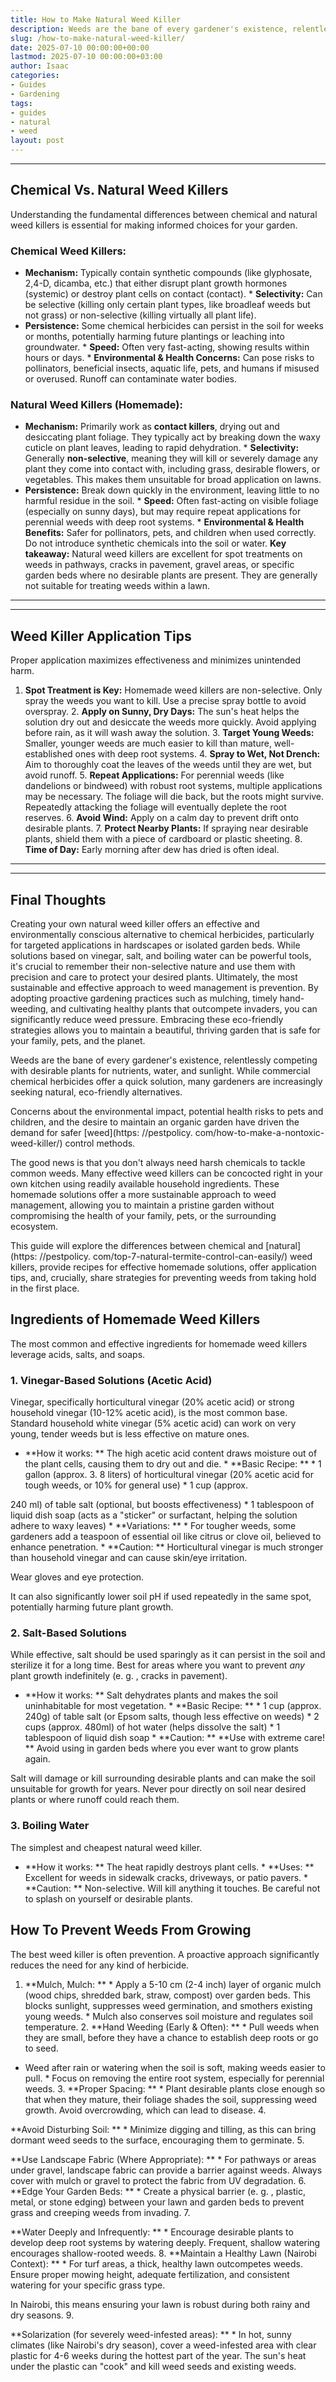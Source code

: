 ```yaml
---
title: How to Make Natural Weed Killer
description: Weeds are the bane of every gardener's existence, relentlessly competing with desirable plants for nutrients, water, and sunlight.
slug: /how-to-make-natural-weed-killer/
date: 2025-07-10 00:00:00+00:00
lastmod: 2025-07-10 00:00:00+03:00
author: Isaac
categories:
- Guides
- Gardening
tags:
- guides
- natural
- weed
layout: post
---
```

---
## Chemical Vs. Natural Weed Killers
Understanding the fundamental differences between chemical and natural weed killers is essential for making informed choices for your garden.
### Chemical Weed Killers:
* **Mechanism:** Typically contain synthetic compounds (like glyphosate, 2,4-D, dicamba, etc.) that either disrupt plant growth hormones (systemic) or destroy plant cells on contact (contact). * **Selectivity:** Can be selective (killing only certain plant types, like broadleaf weeds but not grass) or non-selective (killing virtually all plant life).
* **Persistence:** Some chemical herbicides can persist in the soil for weeks or months, potentially harming future plantings or leaching into groundwater. * **Speed:** Often very fast-acting, showing results within hours or days. * **Environmental & Health Concerns:** Can pose risks to pollinators, beneficial insects, aquatic life, pets, and humans if misused or overused. Runoff can contaminate water bodies.
### Natural Weed Killers (Homemade):
* **Mechanism:** Primarily work as **contact killers**, drying out and desiccating plant foliage. They typically act by breaking down the waxy cuticle on plant leaves, leading to rapid dehydration. * **Selectivity:** Generally **non-selective**, meaning they will kill or severely damage any plant they come into contact with, including grass, desirable flowers, or vegetables. This makes them unsuitable for broad application on lawns.
* **Persistence:** Break down quickly in the environment, leaving little to no harmful residue in the soil. * **Speed:** Often fast-acting on visible foliage (especially on sunny days), but may require repeat applications for perennial weeds with deep root systems. * **Environmental & Health Benefits:** Safer for pollinators, pets, and children when used correctly. Do not introduce synthetic chemicals into the soil or water.
**Key takeaway:** Natural weed killers are excellent for spot treatments on weeds in pathways, cracks in pavement, gravel areas, or specific garden beds where no desirable plants are present. They are generally not suitable for treating weeds within a lawn.
---
---
## Weed Killer Application Tips
Proper application maximizes effectiveness and minimizes unintended harm.
1. **Spot Treatment is Key:** Homemade weed killers are non-selective. Only spray the weeds you want to kill. Use a precise spray bottle to avoid overspray. 2. **Apply on Sunny, Dry Days:** The sun's heat helps the solution dry out and desiccate the weeds more quickly. Avoid applying before rain, as it will wash away the solution. 3. **Target Young Weeds:** Smaller, younger weeds are much easier to kill than mature, well-established ones with deep root systems. 4.
**Spray to Wet, Not Drench:** Aim to thoroughly coat the leaves of the weeds until they are wet, but avoid runoff. 5. **Repeat Applications:** For perennial weeds (like dandelions or bindweed) with robust root systems, multiple applications may be necessary. The foliage will die back, but the roots might survive. Repeatedly attacking the foliage will eventually deplete the root reserves. 6. **Avoid Wind:** Apply on a calm day to prevent drift onto desirable plants. 7.
**Protect Nearby Plants:** If spraying near desirable plants, shield them with a piece of cardboard or plastic sheeting. 8. **Time of Day:** Early morning after dew has dried is often ideal.
---
---
## Final Thoughts
Creating your own natural weed killer offers an effective and environmentally conscious alternative to chemical herbicides, particularly for targeted applications in hardscapes or isolated garden beds. While solutions based on vinegar, salt, and boiling water can be powerful tools, it's crucial to remember their non-selective nature and use them with precision and care to protect your desired plants.
Ultimately, the most sustainable and effective approach to weed management is prevention. By adopting proactive gardening practices such as mulching, timely hand-weeding, and cultivating healthy plants that outcompete invaders, you can significantly reduce weed pressure. Embracing these eco-friendly strategies allows you to maintain a beautiful, thriving garden that is safe for your family, pets, and the planet.

Weeds are the bane of every gardener's existence, relentlessly competing with desirable plants for nutrients, water, and sunlight. While commercial chemical herbicides offer a quick solution, many gardeners are increasingly seeking natural, eco-friendly alternatives.

Concerns about the environmental impact, potential health risks to pets and children, and the desire to maintain an organic garden have driven the demand for safer [weed](https: //pestpolicy. com/how-to-make-a-nontoxic-weed-killer/) control methods.

The good news is that you don't always need harsh chemicals to tackle common weeds. Many effective weed killers can be concocted right in your own kitchen using readily available household ingredients. These homemade solutions offer a more sustainable approach to weed management, allowing you to maintain a pristine garden without compromising the health of your family, pets, or the surrounding ecosystem.

This guide will explore the differences between chemical and [natural](https: //pestpolicy. com/top-7-natural-termite-control-can-easily/) weed killers, provide recipes for effective homemade solutions, offer application tips, and, crucially, share strategies for preventing weeds from taking hold in the first place.

##  Ingredients of Homemade Weed Killers

The most common and effective ingredients for homemade weed killers leverage acids, salts, and soaps.

###  1. Vinegar-Based Solutions (Acetic Acid)

Vinegar, specifically horticultural vinegar (20% acetic acid) or strong household vinegar (10-12% acetic acid), is the most common base. Standard household white vinegar (5% acetic acid) can work on very young, tender weeds but is less effective on mature ones.

* **How it works: ** The high acetic acid content draws moisture out of the plant cells, causing them to dry out and die. * **Basic Recipe: ** * 1 gallon (approx. 3. 8 liters) of horticultural vinegar (20% acetic acid for tough weeds, or 10% for general use) * 1 cup (approx.

240 ml) of table salt (optional, but boosts effectiveness) * 1 tablespoon of liquid dish soap (acts as a "sticker" or surfactant, helping the solution adhere to waxy leaves) * **Variations: ** * For tougher weeds, some gardeners add a teaspoon of essential oil like citrus or clove oil, believed to enhance penetration. * **Caution: ** Horticultural vinegar is much stronger than household vinegar and can cause skin/eye irritation.

Wear gloves and eye protection.

It can also significantly lower soil pH if used repeatedly in the same spot, potentially harming future plant growth.

###  2. Salt-Based Solutions

While effective, salt should be used sparingly as it can persist in the soil and sterilize it for a long time. Best for areas where you want to prevent *any* plant growth indefinitely (e. g. , cracks in pavement).

* **How it works: ** Salt dehydrates plants and makes the soil uninhabitable for most vegetation. * **Basic Recipe: ** * 1 cup (approx. 240g) of table salt (or Epsom salts, though less effective on weeds) * 2 cups (approx. 480ml) of hot water (helps dissolve the salt) * 1 tablespoon of liquid dish soap * **Caution: ** **Use with extreme care! ** Avoid using in garden beds where you ever want to grow plants again.

Salt will damage or kill surrounding desirable plants and can make the soil unsuitable for growth for years. Never pour directly on soil near desired plants or where runoff could reach them.

###  3. Boiling Water

The simplest and cheapest natural weed killer.

* **How it works: ** The heat rapidly destroys plant cells. * **Uses: ** Excellent for weeds in sidewalk cracks, driveways, or patio pavers. * **Caution: ** Non-selective. Will kill anything it touches. Be careful not to splash on yourself or desirable plants.

##  How To Prevent Weeds From Growing

The best weed killer is often prevention. A proactive approach significantly reduces the need for any kind of herbicide.

1. **Mulch, Mulch: ** * Apply a 5-10 cm (2-4 inch) layer of organic mulch (wood chips, shredded bark, straw, compost) over garden beds. This blocks sunlight, suppresses weed germination, and smothers existing young weeds. * Mulch also conserves soil moisture and regulates soil temperature. 2. **Hand Weeding (Early & Often): ** * Pull weeds when they are small, before they have a chance to establish deep roots or go to seed.

* Weed after rain or watering when the soil is soft, making weeds easier to pull. * Focus on removing the entire root system, especially for perennial weeds. 3. **Proper Spacing: ** * Plant desirable plants close enough so that when they mature, their foliage shades the soil, suppressing weed growth. Avoid overcrowding, which can lead to disease. 4.

**Avoid Disturbing Soil: ** * Minimize digging and tilling, as this can bring dormant weed seeds to the surface, encouraging them to germinate. 5.

**Use Landscape Fabric (Where Appropriate): ** * For pathways or areas under gravel, landscape fabric can provide a barrier against weeds. Always cover with mulch or gravel to protect the fabric from UV degradation. 6. **Edge Your Garden Beds: ** * Create a physical barrier (e. g. , plastic, metal, or stone edging) between your lawn and garden beds to prevent grass and creeping weeds from invading. 7.

**Water Deeply and Infrequently: ** * Encourage desirable plants to develop deep root systems by watering deeply. Frequent, shallow watering encourages shallow-rooted weeds. 8. **Maintain a Healthy Lawn (Nairobi Context): ** * For turf areas, a thick, healthy lawn outcompetes weeds. Ensure proper mowing height, adequate fertilization, and consistent watering for your specific grass type.

In Nairobi, this means ensuring your lawn is robust during both rainy and dry seasons. 9.

**Solarization (for severely weed-infested areas): ** * In hot, sunny climates (like Nairobi's dry season), cover a weed-infested area with clear plastic for 4-6 weeks during the hottest part of the year. The sun's heat under the plastic can "cook" and kill weed seeds and existing weeds.
